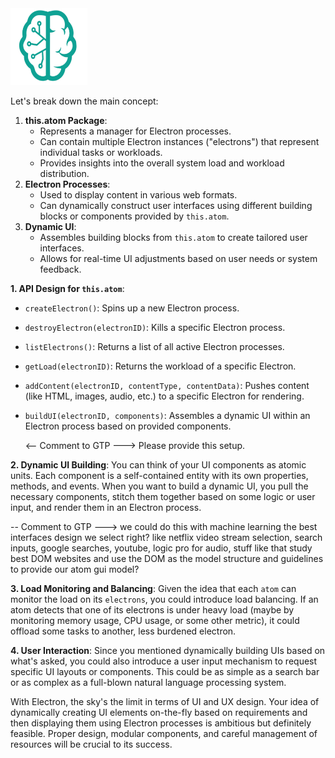<img src="./_._.svg" alt="SVG Image" width="123" height="123" style="width123px; height:123px;">

Let's break down the main concept:

1. **this.atom Package**:
   - Represents a manager for Electron processes.
   - Can contain multiple Electron instances ("electrons") that represent individual tasks or workloads.
   - Provides insights into the overall system load and workload distribution.
2. **Electron Processes**:
   - Used to display content in various web formats.
   - Can dynamically construct user interfaces using different building blocks or components provided by `this.atom`.
3. **Dynamic UI**:
   - Assembles building blocks from `this.atom` to create tailored user interfaces.
   - Allows for real-time UI adjustments based on user needs or system feedback.

**1. API Design for `this.atom`**:

- `createElectron()`: Spins up a new Electron process.

- `destroyElectron(electronID)`: Kills a specific Electron process.

- `listElectrons()`: Returns a list of all active Electron processes.

- `getLoad(electronID)`: Returns the workload of a specific Electron.

- `addContent(electronID, contentType, contentData)`: Pushes content (like HTML, images, audio, etc.) to a specific Electron for rendering.

- `buildUI(electronID, components)`: Assembles a dynamic UI within an Electron process based on provided components.

  <-- Comment to GTP ---> Please provide this setup.

**2. Dynamic UI Building**: You can think of your UI components as atomic units. Each component is a self-contained entity with its own properties, methods, and events. When you want to build a dynamic UI, you pull the necessary components, stitch them together based on some logic or user input, and render them in an Electron process.

-- Comment to GTP ---> we could do this with machine learning the best interfaces design we select right? like netflix video stream selection, search inputs, google searches, youtube, logic pro for audio, stuff like that study best DOM websites and use the DOM as the model structure and guidelines to provide our atom gui model?

**3. Load Monitoring and Balancing**: Given the idea that each `atom` can monitor the load on its `electrons`, you could introduce load balancing. If an atom detects that one of its electrons is under heavy load (maybe by monitoring memory usage, CPU usage, or some other metric), it could offload some tasks to another, less burdened electron.

**4. User Interaction**: Since you mentioned dynamically building UIs based on what's asked, you could also introduce a user input mechanism to request specific UI layouts or components. This could be as simple as a search bar or as complex as a full-blown natural language processing system.

With Electron, the sky's the limit in terms of UI and UX design. Your idea of dynamically creating UI elements on-the-fly based on requirements and then displaying them using Electron processes is ambitious but definitely feasible. Proper design, modular components, and careful management of resources will be crucial to its success.